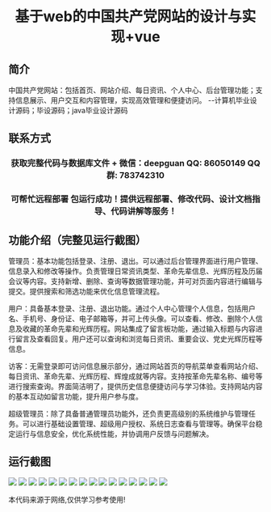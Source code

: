 <p><h1 align="center">基于web的中国共产党网站的设计与实现+vue</h1></p>

## 简介
中国共产党网站：包括首页、网站介绍、每日资讯、个人中心、后台管理功能；支持信息展示、用户交互和内容管理，实现高效管理和便捷访问。    --计算机毕业设计源码；毕设源码；java毕业设计源码


## 联系方式
<p><h3 align="center">获取完整代码与数据库文件 + 微信：deepguan QQ: 86050149 QQ群: 783742310</h3></p>
<p><h3 align="center">可帮忙远程部署 包运行成功！提供远程部署、修改代码、设计文档指导、代码讲解等服务！</h3></p>

## 功能介绍（完整见运行截图）
管理员：基本功能包括登录、注册、退出。可以通过后台管理界面进行用户管理、信息录入和修改等操作。负责管理日常资讯类型、革命先辈信息、光辉历程及历届会议等内容。支持新增、删除、查询等数据管理功能，并可对页面内容进行编辑与提交。提供搜索和筛选功能来优化信息管理流程。

用户：具备基本登录、注册、退出功能。通过个人中心管理个人信息，包括用户名、手机号、身份证、电子邮箱等，并可上传头像。可以查看、修改、删除个人信息及收藏的革命先辈和光辉历程。网站集成了留言板功能，通过输入标题与内容进行留言及查看回复。用户还可以查询和浏览每日资讯、重要会议、党史光辉历程等信息。

访客：无需登录即可访问信息展示部分，通过网站首页的导航菜单查看网站介绍、每日资讯、革命先辈、光辉历程、辉煌成就等内容。支持按革命先辈名称、编号等进行搜索查询。界面简洁明了，提供历史信息便捷访问与学习体验。支持网站内容的基本互动如留言功能，提升用户参与度。

超级管理员：除了具备普通管理员功能外，还负责更高级别的系统维护与管理任务。可以进行基础设置管理、超级用户授权、系统日志查看与管理等。确保平台稳定运行与信息安全，优化系统性能，并协调用户反馈与问题解决。


## 运行截图
![](img/001.jpg)
![](img/002.jpg)
![](img/003.jpg)
![](img/004.jpg)
![](img/005.jpg)
![](img/006.jpg)
![](img/007.jpg)
![](img/008.jpg)
![](img/009.jpg)
![](img/010.jpg)
![](img/011.jpg)
![](img/012.jpg)
![](img/013.jpg)
![](img/014.jpg)
![](img/015.jpg)
![](img/016.jpg)

<p>本代码来源于网络,仅供学习参考使用!</p>
